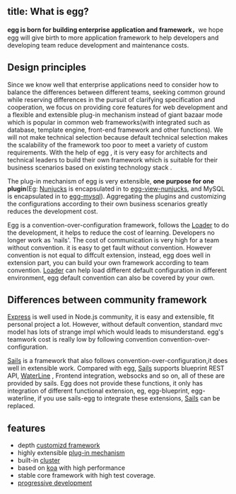 title: What is egg?
---

**egg is born for building enterprise application and framework**，we hope egg will give birth to more application framework to help developers and developing team reduce development and maintenance costs.
## Design principles

Since we know well that enterprise applications need to consider how to balance the differences between different teams, seeking common ground while reserving differences in the pursuit of clarifying specification and cooperation, we focus on providing core features for web development and a flexible and extensible plug-in mechanism instead of giant bazaar mode which is popular in common web frameworks(with integrated such as database, template engine, front-end framework and other functions). We will not make technical selection because default technical selection makes the scalability of the framework too poor to meet a variety of custom requirements. With the help of egg , it is very easy for architects and technical leaders to build their own framework which is suitable for their business scenarios based on existing technology stack .

The plug-in mechanism of egg is very extensible, **one purpose for one plugin**(Eg: [Nunjucks] is encapsulated in to [egg-view-nunjucks](https://github.com/eggjs/egg-view-nunjucks), and MySQL is encapsulated in to [egg-mysql](https://github.com/eggjs/egg-mysql)). Aggregating the plugins and customizing the configurations according to their own business scenarios greatly reduces the development cost.

Egg is a convention-over-configuration framework, follows the [Loader](../advanced/loader.md) to do the development, it helps to reduce the cost of learning. Developers no longer work as 'nails'. The cost of communication is very high for a team without convention. it is easy to get fault without convention. However convention is not equal to diffcult extension, instead, egg does well in extension part, you can build your own framework according to team convention.  [Loader](../advanced/loader.md) can help load different default configuration in different environment, egg default convention can also be covered by your own.

## Differences between community framework

[Express] is well used in Node.js community, it is easy and extensible, fit personal project a lot. However, without default convention, standard mvc model has lots of strange impl which would leads to misunderstand. egg's teamwork cost is really low by following convention convention-over-configuration.

[Sails] is a framework that also follows convention-over-configuration,it does well in extensible work. Compared with egg, [Sails] supports blueprint REST API, [WaterLine] , Frontend integration, websocks and so on, all of these are provided by sails. Egg does not provide these functions, it only has integration of different functional extension, eg, egg-blueprint, egg-waterline, if you use sails-egg to integrate these extensions, [Sails] can be replaced.

## features

- depth [customizd framework](../advanced/framework.md)
- highly extensible [plug-in mechanism](../advanced/plugin.md)
- built-in [cluster](../advanced/cluster.md)
- based on [koa] with high performance
- stable core framework with high test coverage.
- [progressive development](../tutorials/progressive.md)

[Sails]: http://sailsjs.com
[Express]: http://expressjs.com
[Koa]: http://koajs.com
[Nunjucks]: https://mozilla.github.io/nunjucks
[WaterLine]: https://github.com/balderdashy/waterline
